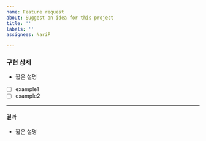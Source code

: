 ```yaml
---
name: Feature request
about: Suggest an idea for this project
title: ''
labels: ''
assignees: NariP

---
```


### 구현 상세
- 짧은 설명

- [ ] example1
- [ ] example2

---
#### 결과
- 짧은 설명
